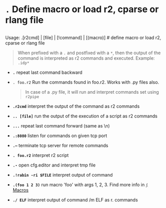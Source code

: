 <!-- TITLE: . -->

#  **`.`** Define macro or load r2, cparse or rlang file
##
Usage: .[r2cmd] | [file] | [!command] | [(macro)] # define macro or load r2, cparse or rlang file
> When prefixed with a `.` and postfixed with a `*`, then the output of the command is interpreted as r2 commands and executed. Example: `.idp*`
- **`.`** repeat last command backward
- `. foo.r2` Run the commands found in foo.r2. Works with .py files also. 
	> In case of a .py file, it will run and interpret commands set using `r2pipe`

- **`.r2cmd`** interpret the output of the command as r2 commands
- **`.. [file]`** run the output of the execution of a script as r2 commands
- **`...`** repeat last command forward (same as \n)
- **`.:8080`** listen for commands on given tcp port
- **`.—`** terminate tcp server for remote commands
- **`. foo.r2`** interpret r2 script
- **`.-`** open cfg.editor and interpret tmp file
- **`.!rabin -ri $FILE`** interpret output of command
- **`.(foo 1 2 3)`** run macro 'foo' with args 1, 2, 3. Find more info in [ `(` Macros](./Macros)
- **`./ ELF`** interpret output of command /m ELF as r. commands

<p hidden>.r2cmd .!rabin</p>